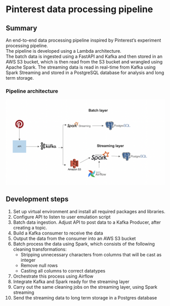 # Pinterest data processing pipeline

## Summary
An end-to-end data processing pipeline inspired by Pinterest’s experiment processing pipeline.<br>
The pipeline is developed using a Lambda architecture.<br>
The batch data is ingested using a FastAPI and Kafka and then stored in an AWS S3 bucket, which is then read from the S3 bucket and wrangled using Apache Spark. The streaming data is read in real-time from Kafka using Spark Streaming and stored in a PostgreSQL database for analysis and long term storage.

### Pipeline architecture
![Pipeline architecture diagram](/pipeline_arch.png)

## Development steps
1. Set up virtual environment and install all required packages and libraries.
2. Configure API to listen to user emulation script
3. Batch data ingestion. Adjust API to post data to a Kafka Producer, after creating a topic.
4. Build a Kafka consumer to receive the data 
5. Output the data from the consumer into an AWS S3 bucket
6. Batch process the data using Spark, which consists of the following cleaning transformations:
    - Stripping unnecessary characters from columns that will be cast as integer
    - Remove null rows
    - Casting all columns to correct datatypes
7. Orchestrate this process using Airflow
8. Integrate Kafka and Spark ready for the streaming layer
9. Carry out the same cleaning jobs on the streaming layer, using Spark streaming
10. Send the streaming data to long term storage in a Postgres database